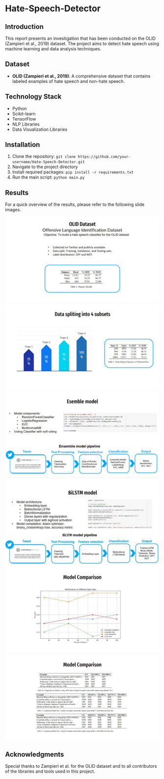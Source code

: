 # Hate-Speech-Detector

## Introduction
This report presents an investigation that has been conducted on the OLID (Zampieri et al., 2019) dataset. The project aims to detect hate speech using machine learning and data analysis techniques.

## Dataset
- **OLID (Zampieri et al., 2019)**: A comprehensive dataset that contains labeled examples of hate speech and non-hate speech.

## Technology Stack
- Python
- Scikit-learn
- TensorFlow
- NLP Libraries
- Data Visualization Libraries

## Installation
1. Clone the repository: `git clone https://github.com/your-username/Hate-Speech-Detector.git`
2. Navigate to the project directory
3. Install required packages: `pip install -r requirements.txt`
4. Run the main script: `python main.py`

## Results
For a quick overview of the results, please refer to the following slide images.


![Slide 1](images/slide1.JPG)
![Slide 2](images/slide2.JPG)
![Slide 3](images/slide3.JPG)
![Slide 4](images/slide4.JPG)
![Slide 5](images/slide5.JPG)
![Slide 6](images/slide6.JPG)

## Acknowledgments
Special thanks to Zampieri et al. for the OLID dataset and to all contributors of the libraries and tools used in this project.

